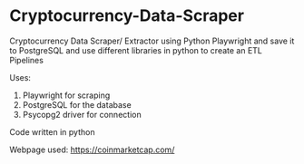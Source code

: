 # Cryptocurrency-Data-Scraper
Cryptocurrency Data Scraper/ Extractor using Python Playwright and save it to PostgreSQL and use different libraries in python to create an ETL Pipelines

Uses:
1. Playwright for scraping
2. PostgreSQL for the database
3. Psycopg2 driver for connection

Code written in python

Webpage used: https://coinmarketcap.com/
